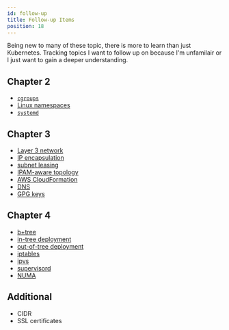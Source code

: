 ```yaml
---
id: follow-up
title: Follow-up Items
position: 18
---
```


Being new to many of these topic, there is more to learn than just Kubernetes.  Tracking topics I want to follow up on because I'm unfamilair or I just want to gain a deeper understanding.


## Chapter 2

- [`cgroups`](./chapter02#borg-heritage)
- [Linux namespaces](./chapter02#borg-heritage)
- [`systemd`](./chapter02#kubernetes-architecture)


## Chapter 3

- [Layer 3 network](./chapter03#calico)
- [IP encapsulation](./chapter03#calico)
- [subnet leasing](./chapter03#flannel)
- [IPAM-aware topology](./chapter03#romana)
- [AWS CloudFormation](./chapter03#kube-aws)
- [DNS](./chapter03#kubicorn)
- [GPG keys](./chapter03.md#lab-31-install-kubernetes)


## Chapter 4

- [b+tree](chapter04.md#etcd-database)
- [in-tree deployment](chapter04.md#other-agents)
- [out-of-tree deployment](chapter04.md#other-agents)
- [iptables](chapter04.md#worker-nodes)
- [ipvs](chapter04.md#worker-nodes)
- [supervisord](chapter04.md#worker-nodes)
- [NUMA](chapter04.md#kubelet)


## Additional

- CIDR
- SSL certificates
